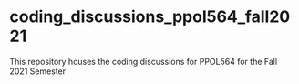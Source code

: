 # coding_discussions_ppol564_fall2021
This repository houses the coding discussions for PPOL564 for the Fall 2021 Semester
